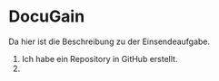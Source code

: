 # DocuGain

Da hier ist die Beschreibung zu der Einsendeaufgabe. 

1. Ich habe ein Repository in GitHub erstellt.
2. 
